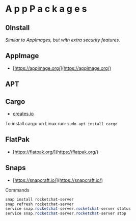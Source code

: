 # A p p P a c k a g e s

## 0Install
_Similar to AppImages, but with extra security features._

## AppImage
- [https://appimage.org/](https://appimage.org/)

## APT

## Cargo
- [creates.io](https://crates.io/)

To install cargo on Linux run: `sudo apt install cargo`

## FlatPak
- [https://flatpak.org/](https://flatpak.org/)

## Snaps
- [https://snapcraft.io/](https://snapcraft.io/)

Commands
````powershell
snap install rocketchat-server
snap refresh rocketchat-server
service snap.rocketchat-server.rocketchat-server status
service snap.rocketchat-server.rocketchat-server stop
````
